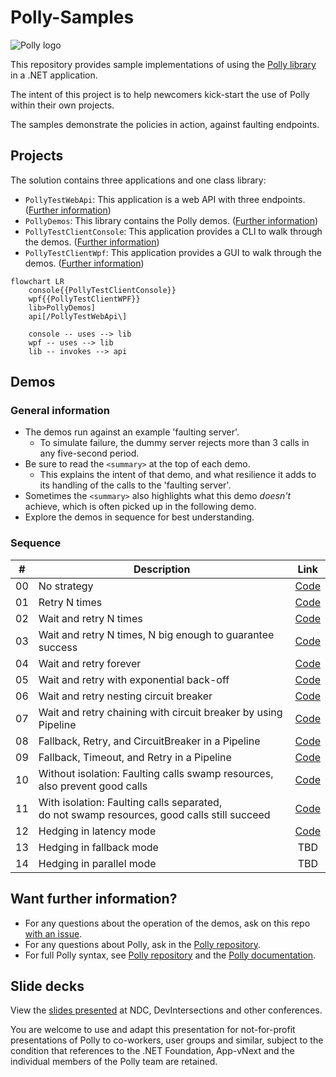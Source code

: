 # Polly-Samples

![Polly logo](https://raw.github.com/App-vNext/Polly/main/Polly-Logo.png)

This repository provides sample implementations of using the [Polly library](https://www.github.com/App-vNext/Polly) in a .NET application.

The intent of this project is to help newcomers kick-start the use of Polly within their own projects.

The samples demonstrate the policies in action, against faulting endpoints.

## Projects

The solution contains three applications and one class library:
- `PollyTestWebApi`: This application is a web API with three endpoints. ([Further information](/PollyTestWebApi/README.md))
- `PollyDemos`: This library contains the Polly demos. ([Further information](/PollyDemos/README.md))
- `PollyTestClientConsole`: This application provides a CLI to walk through the demos. ([Further information](/PollyTestClientConsole/README.md))
- `PollyTestClientWpf`: This application provides a GUI to walk through the demos. ([Further information](/PollyTestClientWpf/README.md))

```mermaid
flowchart LR
    console{{PollyTestClientConsole}}
    wpf{{PollyTestClientWPF}}
    lib>PollyDemos]
    api[/PollyTestWebApi\]

    console -- uses --> lib
    wpf -- uses --> lib
    lib -- invokes --> api
```

## Demos

### General information

- The demos run against an example 'faulting server'.
  - To simulate failure, the dummy server rejects more than 3 calls in any five-second period.
- Be sure to read the `<summary>` at the top of each demo.
  - This explains the intent of that demo, and what resilience it adds to its handling of the calls to the 'faulting server'.
- Sometimes the `<summary>` also highlights what this demo _doesn't_ achieve, which is often picked up in the following demo.
- Explore the demos in sequence for best understanding.

### Sequence

| # | Description | Link |
| :-: | -- | :-: |
| 00 | No strategy | [Code](PollyDemos/Demo00_NoStrategy.cs) |
| 01 | Retry N times | [Code](PollyDemos/Demo01_RetryNTimes.cs) |
| 02 | Wait and retry N times | [Code](PollyDemos/Demo02_WaitAndRetryNTimes.cs) |
| 03 | Wait and retry N times, N big enough to guarantee success | [Code](PollyDemos/Demo03_WaitAndRetryNTimes_WithEnoughRetries.cs) |
| 04 | Wait and retry forever | [Code](PollyDemos/Demo04_WaitAndRetryForever.cs) |
| 05 | Wait and retry with exponential back-off | [Code](PollyDemos/Demo05_WaitAndRetryWithExponentialBackoff.cs) |
| 06 | Wait and retry nesting circuit breaker | [Code](PollyDemos/Demo06_WaitAndRetryNestingCircuitBreaker.cs) |
| 07 | Wait and retry chaining with circuit breaker by using Pipeline | [Code](PollyDemos/Demo07_WaitAndRetryNestingCircuitBreakerUsingPipeline.cs) |
| 08 | Fallback, Retry, and CircuitBreaker in a Pipeline | [Code](PollyDemos/Demo08_Pipeline-Fallback-WaitAndRetry-CircuitBreaker.cs) |
| 09 | Fallback, Timeout, and Retry in a Pipeline | [Code](PollyDemos/Demo09_Pipeline-Fallback-Timeout-WaitAndRetry.cs) |
| 10 | Without isolation: Faulting calls swamp resources, <br/>also prevent good calls | [Code](PollyDemos/Demo10_SharedConcurrencyLimiter.cs) |
| 11 | With isolation: Faulting calls separated, <br/>do not swamp resources, good calls still succeed | [Code](PollyDemos/Demo11_MultipleConcurrencyLimiters.cs) |
| 12 | Hedging in latency mode | [Code](PollyDemos/Demo12_LatencyHedging.cs) |
| 13 | Hedging in fallback mode | TBD |
| 14 | Hedging in parallel mode | TBD |


## Want further information?

- For any questions about the operation of the demos, ask on this repo [with an issue](https://github.com/App-vNext/Polly-Samples/issues/new/choose).
- For any questions about Polly, ask in the [Polly repository](https://www.github.com/App-vNext/Polly/issues/new/choose).
- For full Polly syntax, see [Polly repository]((https://github.com/App-vNext/Polly#readme)) and the [Polly documentation](https://www.pollydocs.org/).

## Slide decks

View the [slides presented](./slides/AppvNext-DotNetFoundation-Polly-DemoSlides-Nov-2019-generic.pptx) at NDC, DevIntersections and other conferences.

You are welcome to use and adapt this presentation for not-for-profit presentations of Polly to co-workers, user groups and similar, subject to the condition that references to the .NET Foundation, App-vNext and the individual members of the Polly team are retained.
